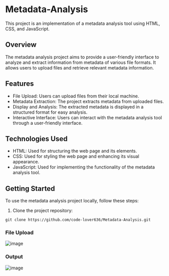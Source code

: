 # Metadata-Analysis

This project is an implementation of a metadata analysis tool using HTML, CSS, and JavaScript.

## Overview

The metadata analysis project aims to provide a user-friendly interface to analyze and extract information from metadata of various file formats. It allows users to upload files and retrieve relevant metadata information.

## Features

- File Upload: Users can upload files from their local machine.
- Metadata Extraction: The project extracts metadata from uploaded files.
- Display and Analysis: The extracted metadata is displayed in a structured format for easy analysis.
- Interactive Interface: Users can interact with the metadata analysis tool through a user-friendly interface.

## Technologies Used

- HTML: Used for structuring the web page and its elements.
- CSS: Used for styling the web page and enhancing its visual appearance.
- JavaScript: Used for implementing the functionality of the metadata analysis tool.

## Getting Started

To use the metadata analysis project locally, follow these steps:

1. Clone the project repository:

```
git clone https://github.com/code-lover636/Metadata-Analysis.git
```
### File Upload
![image](https://github.com/code-lover636/Metadata-Analysis/assets/77882744/8f0b3da2-f5d0-42d7-a887-a6ebead418a8)
### Output
![image](https://github.com/code-lover636/Metadata-Analysis/assets/77882744/5ba33220-3ff9-4135-96c6-5198e86694c2)



